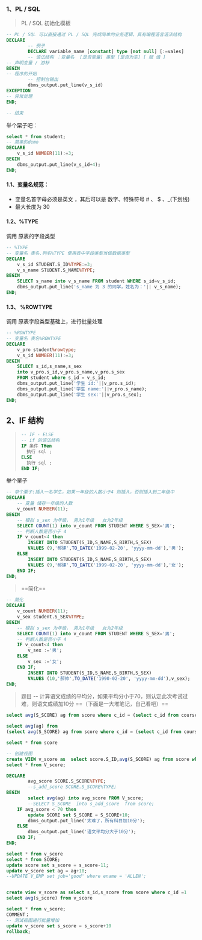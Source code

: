 ### 1、PL / SQL

> PL / SQL 初始化模板

```sql
-- PL / SQL 可以直接通过 PL / SQL 完成简单的业务逻辑，具有编程语言语法结构
DECLARE 
		-- 例子
		DECLARE variable_name [constant] type [not null] [:=vales]
		-- 语法结构 ：变量名  [是否常量] 类型 [是否为空] [ 赋 值 ]
-- 声明变量 / 游标
BEGIN
-- 程序的开始
		-- 控制台输出
		dbms_output.put_line(v_s_id)
EXCEPTION
-- 异常处理
END;

-- 结束
```

举个栗子吧：

```sql
select * from student;
-- 简单的demo
DECLARE
	v_s_id NUMBER(11):=3;
BEGIN
	dbms_output.put_line(v_s_id+4);
END;
```

#### 1.1、变量名规范：

+ 变量名首字母必须是英文 ，其后可以是 数字、特殊符号 # 、 $ 、_(下划线)
+ 最大长度为 30

#### 1.2、%TYPE

调用 原表的字段类型

```sql
-- %TYPE
-- 变量名 表名.列名%TYPE 使用表中字段类型当做数据类型
DECLARE
	v_s_id STUDENT.S_ID%TYPE:=3;
	v_s_name STUDENT.S_NAME%TYPE;
BEGIN
	SELECT s_name into v_s_name FROM student WHERE s_id=v_s_id;
	dbms_output.put_line('s_name 为 3 的同学，姓名为：'|| v_s_name);
END;
```

#### 1.3、 %ROWTYPE 

调用 原表字段类型基础上，进行批量处理

```sql
-- %ROWTYPE 
-- 变量名 表名%ROWTYPE
DECLARE
	v_pro student%rowtype;
	v_s_id NUMBER(11):=3;
BEGIN
	SELECT s_id,s_name,s_sex
	into v_pro.s_id,v_pro.s_name,v_pro.s_sex
	FROM student where s_id = v_s_id;
	dbms_output.put_line('学生 id:'||v_pro.s_id);
	dbms_output.put_line('学生 name:'||v_pro.s_name);
	dbms_output.put_line('学生 sex:'||v_pro.s_sex);
END;
```

## 2、IF 结构

>```sql
>-- IF - ELSE 
>-- if 的语法结构 
>IF 条件 THen
>	执行 sql ;
> ELSE
>	执行 sql ;
>END IF;
>```

举个栗子 

```sql
-- 举个栗子:插入一名学生，如果一年级的人数小于4 则插入，否则插入到二年级中
DECLARE
	-- 变量 储存一年级的人数
	v_count NUMBER(11);
BEGIN
	-- 模拟 s_sex 为年级， 男为1年级   女为2年级
	SELECT COUNT(1) into v_count FROM STUDENT WHERE S_SEX='男';
	-- 判断人数是否小于 4 
	IF v_count<4 then
		INSERT INTO STUDENT(S_ID,S_NAME,S_BIRTH,S_SEX) 
		VALUES (9,'郝建',TO_DATE('1999-02-20', 'yyyy-mm-dd'),'男');
	ELSE
		INSERT INTO STUDENT(S_ID,S_NAME,S_BIRTH,S_SEX) 
		VALUES (9,'郝建',TO_DATE('1999-02-20', 'yyyy-mm-dd'),'女');
	END IF;
END;
```

>  ==简化==

```sql
-- 简化
DECLARE
	v_count NUMBER(11);
	v_sex student.S_SEX%TYPE;
BEGIN
	-- 模拟 s_sex 为年级， 男为1年级   女为2年级
	SELECT COUNT(1) into v_count FROM STUDENT WHERE S_SEX='男';
	-- 判断人数是否小于 4 
	IF v_count<4 then
		v_sex :='男';
	ELSE
		v_sex :='女';
	END IF;
		INSERT INTO STUDENT(S_ID,S_NAME,S_BIRTH,S_SEX) 
		VALUES (10,'郝帅',TO_DATE('1990-02-20', 'yyyy-mm-dd'),v_sex);
END;
```

> 题目     -- 计算语文成绩的平均分，如果平均分小于70，则认定此次考试过难，则语文成绩加10分     ==（下面是一大堆笔记，自己看吧）==

```sql
select avg(S_SCORE) ag from score where c_id = (select c_id from course where c_name='语文') group by score.s_id

select avg(ag) from 
(select avg(S_SCORE) ag from score where c_id = (select c_id from course where c_name='语文') group by score.s_id);

select * from score

-- 创建视图
create VIEW v_score as  select score.S_ID,avg(S_SCORE) ag from score where c_id = (select c_id from course where c_name='语文') group by score.s_id;
select * from V_score;

DECLARE
		avg_score SCORE.S_SCORE%TYPE;
		--s_add_score SCORE.S_SCORE%TYPE;
BEGIN
		select avg(ag) into avg_score FROM V_score;
		--SELECT S_SCORE  into s_add_score  from score;
	IF avg_score < 70 then
		update SCORE set S_SCORE = S_SCORE+10;
		dbms_output.put_line('太难了，所有科目加10分');
	ELSE
		dbms_output.put_line('语文平均分大于10分');
	END IF;
END;

select * from v_score
select * from SCORE;
update score set s_score = s_score-11;
update v_score set ag = ag+10;
--UPDATE V_EMP set job='good' where ename = 'ALLEN';


create view v_score as select s_id,s_score from score where c_id =1
select avg(s_score) from v_score

select * from v_score;
COMMENT；
-- 测试视图进行批量增加
update v_score set s_score = s_score+10
rollback;
```

























































